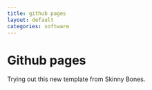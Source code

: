 ```yaml
---
title: github pages
layout: default
categories: software
---
```


# Github pages

Trying out this new template from Skinny Bones.
